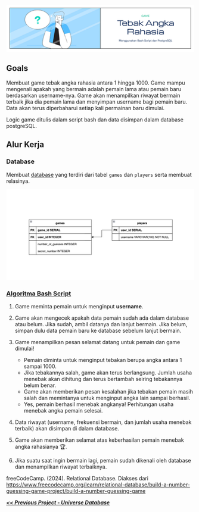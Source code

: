 ![Cover](https://github.com/dipintoo/guessing-game_database/blob/main/img/Cover_5.jpg)

## Goals

Membuat game tebak angka rahasia antara 1 hingga 1000. Game mampu mengenali apakah yang bermain adalah pemain lama atau pemain baru berdasarkan username-nya. Game akan menampilkan riwayat bermain terbaik jika dia pemain lama dan menyimpan username bagi pemain baru. Data akan terus diperbaharui setiap kali permainan baru dimulai.  

Logic game ditulis dalam script bash dan data disimpan dalam database postgreSQL.

## Alur Kerja

### Database

Membuat [database](https://github.com/dipintoo/guessing-game_database/blob/main/number_guess.sql) yang terdiri dari tabel `games` dan `players` serta membuat relasinya.

![Cover](https://github.com/dipintoo/guessing-game_database/blob/main/img/Database%20Design.png)

### [Algoritma Bash Script](https://github.com/dipintoo/guessing-game_database/blob/main/number_guess.sh)

1. Game meminta pemain untuk menginput **username**.
2. Game akan mengecek apakah data pemain sudah ada dalam database atau belum. Jika sudah, ambil datanya dan lanjut bermain. Jika belum, simpan dulu data pemain baru ke database sebelum lanjut bermain.
5. Game menampilkan pesan selamat datang untuk pemain dan game dimulai!

   - Pemain diminta untuk menginput tebakan berupa angka antara 1 sampai 1000.
   - Jika tebakannya salah, game akan terus berlangsung. Jumlah usaha menebak akan dihitung dan terus bertambah seiring tebakannya belum benar.
   - Game akan memberikan pesan kesalahan jika tebakan pemain masih salah dan memintanya untuk menginput angka lain sampai berhasil.
   - Yes, pemain berhasil menebak angkanya! Perhitungan usaha menebak angka pemain selesai.
6. Data riwayat (username, frekuensi bermain, dan jumlah usaha menebak terbaik) akan disimpan di dalam database.
7. Game akan memberikan selamat atas keberhasilan pemain menebak angka rahasianya 🏆.
8. Jika suatu saat ingin bermain lagi, pemain sudah dikenali oleh database dan menampilkan riwayat terbaiknya.

freeCodeCamp. (2024). Relational Database. Diakses dari https://www.freecodecamp.org/learn/relational-database/build-a-number-guessing-game-project/build-a-number-guessing-game


[**_<< Previous Project - Universe Database_**](https://github.com/dipintoo/universe_database)

